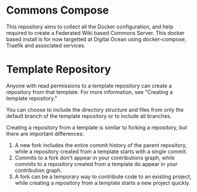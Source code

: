 # Commons Compose
This repository aims to collect all the Docker configuration, and help required to create a Federated Wiki based Commons Server. This docker based install is for now targetted at Digital Ocean using docker-compose, Traefik and associated services.

# Template Repository
Anyone with read permissions to a template repository can create a repository from that template. For more information, see "Creating a template repository."

You can choose to include the directory structure and files from only the default branch of the template repository or to include all branches.

Creating a repository from a template is similar to forking a repository, but there are important differences:

1. A new fork includes the entire commit history of the parent repository, while a repository created from a template starts with a single commit.
1. Commits to a fork don't appear in your contributions graph, while commits to a repository created from a template do appear in your contribution graph.
1. A fork can be a temporary way to contribute code to an existing project, while creating a repository from a template starts a new project quickly.
